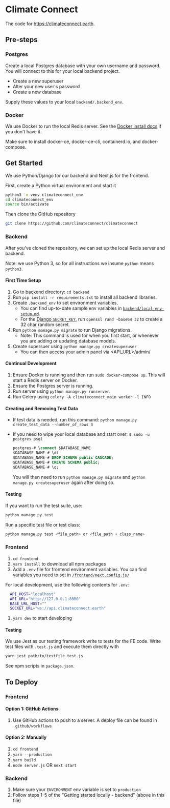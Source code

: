 # Climate Connect

The code for https://climateconnect.earth.

## Pre-steps

### Postgres

Create a local Postgres database with your own username and password. You will connect to this for your local backend project.

- Create a new superuser
- Alter your new user's password
- Create a new database

Supply these values to your local `backend/.backend_env`.

### Docker

We use Docker to run the local Redis server. See the [Docker install docs](https://docs.docker.com/get-docker/) if you don't have it.

Make sure to install docker-ce, docker-ce-cli, containerd.io, and docker-compose.

## Get Started

We use Python/Django for our backend and Next.js for the frontend.

First, create a Python virtual environment and start it

```sh
python3 -m venv climateconnect_env
cd climateconnect_env
source bin/activate
```

Then clone the GitHub repository

```sh
git clone https://github.com/climateconnect/climateconnect
```

### Backend

After you've cloned the repository, we can set up the local Redis server and backend.

Note: we use Python 3, so for all instructions we insume `python` means `python3`.

#### First Time Setup

1.  Go to backend directory: `cd backend`
1.  Run `pip install -r requirements.txt` to install all backend libraries.
1.  Create `.backend_env` to set environment variables.
    - You can find up-to-date sample env variables in [`backend/local-env-setup.md`](https://github.com/climateconnect/climateconnect/blob/master/backend/local-env-setup.md).
    - For the [Django `SECRET_KEY`](https://docs.djangoproject.com/en/3.1/ref/settings/#std:setting-SECRET_KEY), run `openssl rand -base64 32` to create a 32 char random secret.
1.  Run `python manage.py migrate` to run Django migrations.
    - Note: This command is used for when you first start, or whenever you are adding or updating database models.
1.  Create supersuer using `python manage.py createsuperuser`
    - You can then access your admin panel via <API_URL>/admin/

#### Continual Development

1.  Ensure Docker is running and then run `sudo docker-compose up`. This will start a Redis server on Docker.
1.  Ensure the Postgres server is running.
1.  Run server using `python manage.py runserver`.
1.  Run Celery using `celery -A climateconnect_main worker -l INFO`

#### Creating and Removing Test Data

- If test data is needed, run this command: `python manage.py create_test_data --number_of_rows 4`
- If you need to wipe your local database and start over:
  `$ sudo -u postgres psql`

  ```sql
  postgres-# \connect $DATABASE_NAME
  $DATABASE_NAME-# \dt
  $DATABASE_NAME-# DROP SCHEMA public CASCADE;
  $DATABASE_NAME-# CREATE SCHEMA public;
  $DATABASE_NAME-# \q;
  ```

  You will then need to run `python manage.py migrate` and `python manage.py createsuperuser` again after doing so.

#### Testing

If you want to run the test suite, use:

```sh
python manage.py test
```

Run a specific test file or test class:

```sh
python manage.py test <file_path> or <file_path + class_name>
```

### Frontend

1. `cd frontend`
1. `yarn install` to download all npm packages
1. Add a `.env` file for frontend environment variables. You can find variables you need to set in [`/frontend/next.config.js/`](https://github.com/climateconnect/climateconnect/blob/master/frontend/next.config.js)

For local development, use the following contents for `.env`:

```sh
  API_HOST="localhost"
  API_URL="http://127.0.0.1:8000"
  BASE_URL_HOST=""
  SOCKET_URL="ws://api.climateconnect.earth"
```

1. `yarn dev` to start developing

#### Testing

We use Jest as our testing framework write to tests for the FE code. Write
test files with `.test.js` and execute them directly with

```sh
yarn jest path/to/testfile.test.js
```

See npm scripts in `package.json`.

## To Deploy

### Frontend

#### Option 1: GitHub Actions

1. Use GitHub actions to push to a server. A deploy file can be found in `.github/workflows`

#### Option 2: Manually

1. `cd frontend`
2. `yarn --production`
3. `yarn build`
4. `node server.js` OR `next start`

### Backend

1. Make sure your `ENVIRONMENT` env variable is set to `production`
2. Follow steps 1-5 of the "Getting started
   locally - backend" (above in this file)
